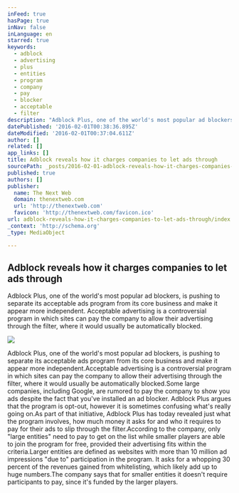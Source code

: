 ```yaml
---
inFeed: true
hasPage: true
inNav: false
inLanguage: en
starred: true
keywords:
  - adblock
  - advertising
  - plus
  - entities
  - program
  - company
  - pay
  - blocker
  - acceptable
  - filter
description: "Adblock Plus, one of the world's most popular ad blockers, is pushing to separate its acceptable ads program from its core business and make it appear more independent. Acceptable advertising is a controversial program in which sites can pay the company to allow their advertising through the filter, where it would usually be automatically blocked."
datePublished: '2016-02-01T00:38:36.895Z'
dateModified: '2016-02-01T00:37:04.611Z'
author: []
related: []
app_links: []
title: Adblock reveals how it charges companies to let ads through
sourcePath: _posts/2016-02-01-adblock-reveals-how-it-charges-companies-to-let-ads-through.md
published: true
authors: []
publisher:
  name: The Next Web
  domain: thenextweb.com
  url: 'http://thenextweb.com'
  favicon: 'http://thenextweb.com/favicon.ico'
url: adblock-reveals-how-it-charges-companies-to-let-ads-through/index.html
_context: 'http://schema.org'
_type: MediaObject

---
```

<article style=""><h1>Adblock reveals how it charges companies to let ads through</h1><p>Adblock Plus, one of the world's most popular ad blockers, is pushing to separate its acceptable ads program from its core business and make it appear more independent. Acceptable advertising is a controversial program in which sites can pay the company to allow their advertising through the filter, where it would usually be automatically blocked.</p><img src="https://s3-us-west-2.amazonaws.com/the-grid-img/p/a5bbf7617b4d9099befbcb0c07d156f530ead361.jpg" /></article>

Adblock Plus, one of the world's most popular ad blockers, is pushing to separate its acceptable ads program from its core business and make it appear more independent.Acceptable advertising is a controversial program in which sites can pay the company to allow their advertising through the filter, where it would usually be automatically blocked.Some large companies, including Google, are rumored to pay the company to show you ads despite the fact that you've installed an ad blocker. Adblock Plus argues that the program is opt-out, however it is sometimes confusing what's really going on.As part of that initiative, Adblock Plus has today revealed just what the program involves, how much money it asks for and who it requires to pay for their ads to slip through the filter.According to the company, only "large entities" need to pay to get on the list while smaller players are able to join the program for free, provided their advertising fits within the criteria.Larger entities are defined as websites with more than 10 million ad impressions "due to" participation in the program. It asks for a whopping 30 percent of the revenues gained from whitelisting, which likely add up to huge numbers.The company says that for smaller entities it doesn't require participants to pay, since it's funded by the larger players.